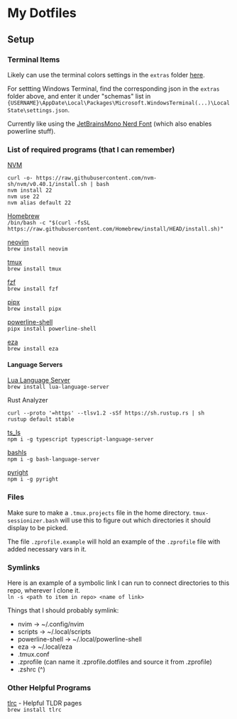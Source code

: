 # My Dotfiles

## Setup

### Terminal Items

Likely can use the terminal colors settings in the `extras` folder
[here](https://github.com/folke/tokyonight.nvim/tree/main/extras).

For settting Windows Terminal, find the corresponding json in the `extras` folder above, and
enter it under "schemas" list in
`{USERNAME}\AppDate\Local\Packages\Microsoft.WindowsTerminal(...)\LocalState\settings.json`.

Currently like using the
[JetBrainsMono Nerd Font](https://www.nerdfonts.com/font-downloads)
(which also enables powerline stuff).

### List of required programs (that I can remember)

[NVM](https://github.com/nvm-sh/nvm)  
```
curl -o- https://raw.githubusercontent.com/nvm-sh/nvm/v0.40.1/install.sh | bash
nvm install 22
nvm use 22
nvm alias default 22
```

[Homebrew](https://brew.sh/)  
`/bin/bash -c "$(curl -fsSL https://raw.githubusercontent.com/Homebrew/install/HEAD/install.sh)"`

[neovim](https://formulae.brew.sh/formula/neovim)  
`brew install neovim`

[tmux](https://formulae.brew.sh/formula/tmux)  
`brew install tmux`

[fzf](https://formulae.brew.sh/formula/fzf)  
`brew install fzf`

[pipx](https://github.com/pypa/pipx)  
`brew install pipx`

[powerline-shell](https://github.com/b-ryan/powerline-shell)  
`pipx install powerline-shell`

[eza](https://github.com/eza-community/eza)  
`brew install eza`

#### Language Servers

[Lua Language Server](https://formulae.brew.sh/formula/lua-language-server)  
`brew install lua-language-server`

Rust Analyzer  
```
curl --proto '=https' --tlsv1.2 -sSf https://sh.rustup.rs | sh
rustup default stable
```

[ts_ls](https://github.com/typescript-language-server/typescript-language-server)  
`npm i -g typescript typescript-language-server`

[bashls](https://github.com/bash-lsp/bash-language-server)  
`npm i -g bash-language-server`

[pyright](https://github.com/microsoft/pyright)  
`npm i -g pyright`

### Files

Make sure to make a `.tmux.projects` file in the home directory.
`tmux-sessionizer.bash` will use this to figure out which directories it should display to be picked.

The file `.zprofile.example` will hold an example of the `.zprofile` file with added necessary vars in it.

### Symlinks

Here is an example of a symbolic link I can run to connect directories to this repo, wherever I clone it.  
`ln -s <path to item in repo> <name of link>`

Things that I should probably symlink:
- nvim -> ~/.config/nvim
- scripts -> ~/.local/scripts
- powerline-shell -> ~/.local/powerline-shell
- eza -> ~/.local/eza
- .tmux.conf
- .zprofile (can name it .zprofile.dotfiles and source it from .zprofile)
- .zshrc (^)

### Other Helpful Programs

[tlrc](https://github.com/tldr-pages/tlrc) - Helpful TLDR pages  
`brew install tlrc`

